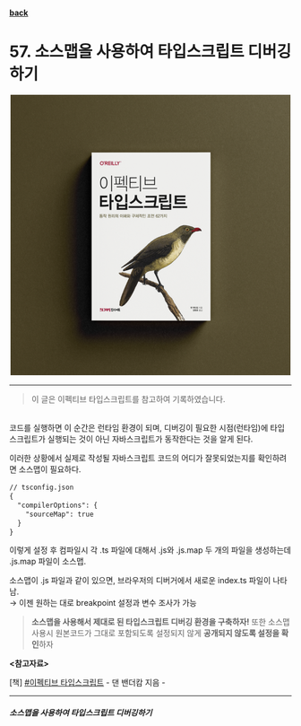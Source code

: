 #### [back](../../../README.md) &nbsp;&nbsp; 

# 57. 소스맵을 사용하여 타입스크립트 디버깅하기

<p align="center" style="width:500px; margin: 0 auto">
    <img src="../../image/main.png">
</p>

---

> 이 글은 이펙티브 타입스크립트를 참고하여 기록하였습니다.
<br>
코드를 실행하면 이 순간은 런타임 환경이 되며, 디버깅이 필요한 시점(런타임)에 타입스크립트가 실행되는 것이 아닌 자바스크립트가 동작한다는 것을 알게 된다.

이러한 상황에서 실제로 작성될 자바스크립트 코드의 어디가 잘못되었는지를 확인하려면 소스맵이 필요하다.

```tsx
// tsconfig.json
{
  "compilerOptions": {
    "sourceMap": true
  }
}
```

이렇게 설정 후 컴파일시 각 .ts 파일에 대해서 .js와 .js.map 두 개의 파일을 생성하는데 .js.map 파일이 소스맵.

소스맵이 .js 파일과 같이 있으면, 브라우저의 디버거에서 새로운 index.ts 파일이 나타남.  
→ 이젠 원하는 대로 breakpoint 설정과 변수 조사가 가능 

> **소스맵을 사용해서 제대로 된 타입스크립트 디버깅 환경을 구축하자!** 또한 소스맵 사용시 원본코드가 그대로 포함되도록 설정되지 않게 **공개되지 않도록 설정을 확인**하자
>
<strong><참고자료></strong>

[책] [#이펙티브 타입스크립트][effective-typescript] - 댄 밴더캄 지음 -

---

##### 소스맵을 사용하여 타입스크립트 디버깅하기
[effective-typescript]: https://www.aladin.co.kr/shop/wproduct.aspx?ItemId=273193135&start=slayer
[sangcho]: https://github.com/SangchoKim
[taeHyen]: https://github.com/rlaxogus0517
[kangHyen]: https://github.com/bebekh1216
[sumin]: https://github.com/ttumzzi
